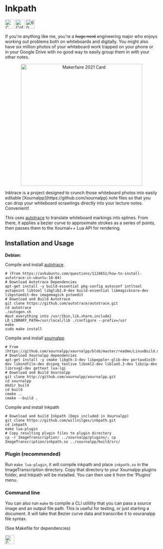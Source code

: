 # Inkpath

<div id="badges">
<img src="https://forthebadge.com/images/badges/made-with-c.svg" alt="C badge" height="30px"/>
<img src="https://forthebadge.com/images/badges/powered-by-energy-drinks.svg" alt="Coffee badge" height="30px"/>
<img src="https://forthebadge.com/images/badges/60-percent-of-the-time-works-every-time.svg" alt="60 percent badge" height="30px"/>
</div>

If you're anything like me, you're a ~~huge nerd~~ engineering major who enjoys
working out problems both on whiteboards and digitally. You might also
have six million photos of your whiteboard work trapped on your phone
or in your Google Drive with no good way to easily group them in with
your other notes.

<p align="center">
<!-- ![Makerfaire 2021 Card](https://user-images.githubusercontent.com/42927786/147401085-94773933-e4a3-4039-97e6-91cf2ea1ee6c.png) -->
  <img src="https://user-images.githubusercontent.com/42927786/147401085-94773933-e4a3-4039-97e6-91cf2ea1ee6c.png" alt="Makerfaire 2021 Card" width="400px" style="display: block; margin: 0 auto"/>

</p>
Inktrace is a project designed to crunch those whiteboard photos into easily
editable [Xournalpp](https://github.com/xournalpp) note files so that you can
drop your whiteboard scrawlings directly into your lecture notes. Convenient!

This uses [autotrace](https://github.com/autotrace/autotrace) to translate whiteboard
markings into splines. From there, it applies a bezier curve to approximate strokes as a series of points, then passes them to the Xournal++ Lua API for rendering.

## Installation and Usage

**Debian:**

Compile and install [autotrace](https://github.com/autotrace/autotrace).

```
# (From https://askubuntu.com/questions/1124651/how-to-install-autotrace-in-ubuntu-18-04)
# Download Autotrace Dependencies
apt-get install -y build-essential pkg-config autoconf intltool autopoint libtool libglib2.0-dev build-essential libmagickcore-dev libpstoedit-dev imagemagick pstoedit
# Download and Build Autotrace
git clone https://github.com/autotrace/autotrace.git
cd autotrace
./autogen.sh
#put everything into /usr/{bin,lib,share,include}
LD_LIBRARY_PATH=/usr/local/lib ./configure --prefix=/usr
make
sudo make install
```

<!--TODO: Change build instructions for xournalpp to point at my fork-->
Compile and install [xournalpp](https://github.com/xournalpp/xournalpp)
```
# From (https://github.com/xournalpp/xournalpp/blob/master/readme/LinuxBuild.md)
# Download Xournalpp dependencies
apt-get install -y cmake libgtk-3-dev libpoppler-glib-dev portaudio19-dev libsndfile-dev dvipng texlive libxml2-dev liblua5.3-dev libzip-dev librsvg2-dev gettext lua-lgi
# Download and Build Xournalpp
git clone http://github.com/xournalpp/xournalpp.git
cd xournalpp
mkdir build
cd build
cmake ..
cmake --build .
```

Compile and install Inkpath
```
# Download and build Inkpath (Deps included in Xournalpp)
git clone https://github.com/willnilges/inkpath.git
cd inkpath
make lua-plugin
# Copy resulting plugin files to plugin directory
cp -r ImageTranscription/ ../xournalpp/plugins/; cp ImageTranscription/inkpath.so ../xournalpp/build/src/
```

### Plugin (recommended)

Run `make lua-plugin`, it will compile inkpath and place `inkpath.so` in the ImageTranscription directory. Copy that directory to your Xournalpp plugins folder, and Inkpath will be installed. You can then use it from the 'Plugins' menu.

### Command line

You can also run `make` to compile a CLI utilility that you can pass a source image and an output file path. This is useful for testing, or just starting a document. It will take that Bezier curve data and transcribe it to xouranalpp file syntax.

(See Makefile for dependencies)

<img src="https://forthebadge.com/images/badges/works-on-my-machine.svg" alt="C badge" height="30px"/>
